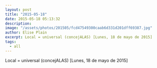 ```yaml
---
layout: post
title: "2015-05-18"
date: 2015-05-18 05:13:32
description: 
image: "/assets/photos/201505/fcd47549300caab6d331d201dff69387.jpg"
author: Elise Plain
excerpt: Local = universal (concejALAS) [Lunes, 18 de mayo de 2015]
tags: 
  - all
---
```


Local = universal (concejALAS) [Lunes, 18 de mayo de 2015]
<p></p>
